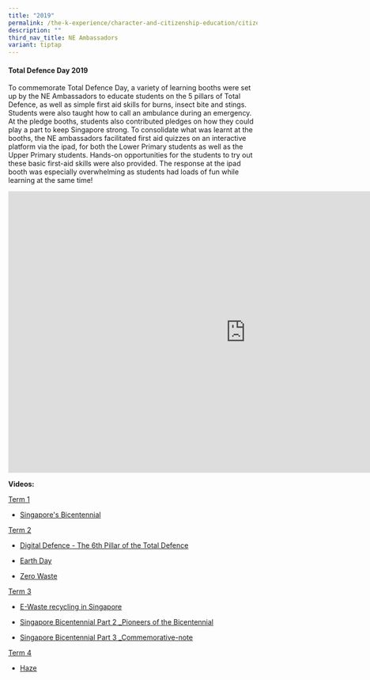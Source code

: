 ```yaml
---
title: "2019"
permalink: /the-k-experience/character-and-citizenship-education/citizenship-programmes/ne-ambassadors/2019/
description: ""
third_nav_title: NE Ambassadors
variant: tiptap
---
```

<h4><strong>Total Defence Day 2019</strong></h4><p>To commemorate Total Defence Day, a variety of learning booths were set up by the NE Ambassadors to educate students on the 5 pillars of Total Defence, as well as simple first aid skills for burns, insect bite and stings. Students were also taught how to call an ambulance during an emergency. At the pledge booths, students also contributed pledges on how they could play a part to keep Singapore strong. To consolidate what was learnt at the booths, the NE ambassadors facilitated first aid quizzes on an interactive platform via the ipad, for both the Lower Primary students as well as the Upper Primary students. Hands-on opportunities for the students to try out these basic first-aid skills were also provided. The response at the ipad booth was especially overwhelming as students had loads of fun while learning at the same time!&nbsp;</p><div class="iframe-wrapper"><iframe height="569" width="960" allowfullscreen="true" frameborder="0" src="https://docs.google.com/presentation/d/e/2PACX-1vSAncO2ZOq_WBxutnyxfCrhMAEv_5bxfM9JRzPx2HsGaPniWmt16rZJe6Z-AduIBZrFFbQrVZ40fIRo/embed?start=false&amp;loop=false&amp;delayms=10000"></iframe></div><p><strong>Videos:</strong></p><p><u>Term 1</u></p><ul data-tight="true" class="tight"><li><p><a href="https://www.youtube.com/watch?v=wtzi4Rvux7Y&amp;feature=youtu.be" rel="noopener" target="_blank">Singapore's Bicentennial</a></p></li></ul><p><u>Term 2</u></p><ul data-tight="true" class="tight"><li><p><a href="https://youtu.be/7kksblv_XZU" rel="noopener" target="_blank">Digital Defence - The 6th Pillar of the Total Defence</a></p></li><li><p><a href="https://youtu.be/3wAyQBcmoaM" rel="noopener" target="_blank">Earth Day</a></p></li><li><p><a href="https://youtu.be/kE9XGFdDmho" rel="noopener" target="_blank">Zero Waste</a></p></li></ul><p><u>Term 3</u></p><ul data-tight="true" class="tight"><li><p><a href="https://youtu.be/ywm0kD3D8WE" rel="noopener" target="_blank">E-Waste recycling in Singapore</a></p></li><li><p><a href="https://youtu.be/Yu79DKHabqM" rel="noopener" target="_blank">Singapore Bicentennial Part 2 _Pioneers of the Bicentennial</a></p></li><li><p><a href="https://youtu.be/7beL-Ynbwvc" rel="noopener" target="_blank">Singapore Bicentennial Part 3 _Commemorative-note</a></p></li></ul><p><u>Term 4</u></p><ul data-tight="true" class="tight"><li><p><a href="https://youtu.be/brLBJPGuKwE" rel="noopener" target="_blank">Haze</a></p></li></ul><p></p>